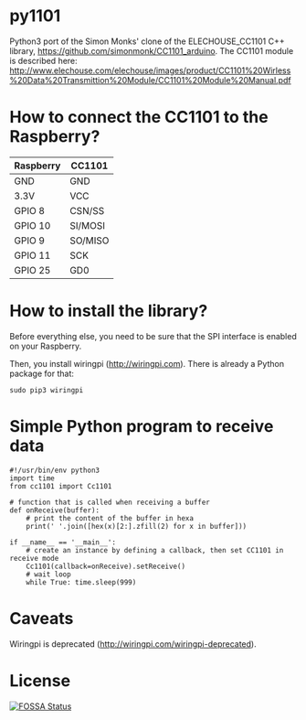 # py1101
Python3 port of the Simon Monks' clone of the ELECHOUSE_CC1101 C++ library, https://github.com/simonmonk/CC1101_arduino.
The CC1101 module is described here: http://www.elechouse.com/elechouse/images/product/CC1101%20Wirless%20Data%20Transmittion%20Module/CC1101%20Module%20Manual.pdf 

# How to connect the CC1101 to the Raspberry?

|Raspberry|CC1101|
|---------|------|
|GND|GND|
|3.3V|VCC|
|GPIO 8|CSN/SS|
|GPIO 10|SI/MOSI|
|GPIO 9|SO/MISO|
|GPIO 11|SCK|
|GPIO 25|GD0|

# How to install the library?

Before everything else, you need to be sure that the SPI interface is enabled on your Raspberry.

Then, you install wiringpi (http://wiringpi.com). There is already a Python package for that:
```
sudo pip3 wiringpi
```

# Simple Python program to receive data

```
#!/usr/bin/env python3
import time
from cc1101 import Cc1101

# function that is called when receiving a buffer
def onReceive(buffer):
    # print the content of the buffer in hexa
    print(' '.join([hex(x)[2:].zfill(2) for x in buffer]))

if __name__ == '__main__':
    # create an instance by defining a callback, then set CC1101 in receive mode
    Cc1101(callback=onReceive).setReceive()
    # wait loop
    while True: time.sleep(999)
```

# Caveats

Wiringpi is deprecated (http://wiringpi.com/wiringpi-deprecated).

# License
[![FOSSA Status](https://app.fossa.com/api/projects/git%2Bgithub.com%2F10git%2Fpy1101.svg?type=large)](https://app.fossa.com/projects/git%2Bgithub.com%2F10git%2Fpy1101?ref=badge_large)
